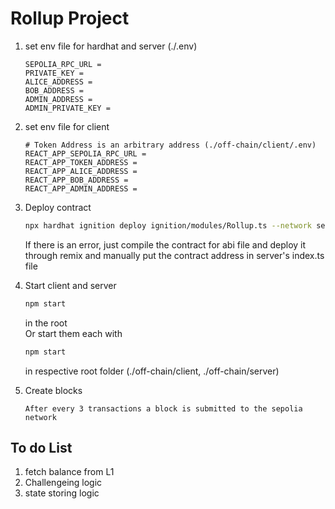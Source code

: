 # Rollup Project

1.  set env file for hardhat and server (./.env)
    ```
    SEPOLIA_RPC_URL =
    PRIVATE_KEY =
    ALICE_ADDRESS =
    BOB_ADDRESS =
    ADMIN_ADDRESS =
    ADMIN_PRIVATE_KEY =
    ```
2.  set env file for client

    ```
    # Token Address is an arbitrary address (./off-chain/client/.env)
    REACT_APP_SEPOLIA_RPC_URL =
    REACT_APP_TOKEN_ADDRESS =
    REACT_APP_ALICE_ADDRESS =
    REACT_APP_BOB_ADDRESS =
    REACT_APP_ADMIN_ADDRESS =
    ```

3.  Deploy contract

    ```Bash
    npx hardhat ignition deploy ignition/modules/Rollup.ts --network sepolia
    ```

    If there is an error, just compile the contract for abi file and deploy it through remix and manually put the contract address in server's index.ts file

4.  Start client and server

    ```Bash
    npm start
    ```

    in the root  
    Or start them each with

    ```Bash
    npm start
    ```

    in respective root folder (./off-chain/client, ./off-chain/server)

5.  Create blocks

        After every 3 transactions a block is submitted to the sepolia network

## To do List

1. fetch balance from L1
2. Challengeing logic
3. state storing logic
